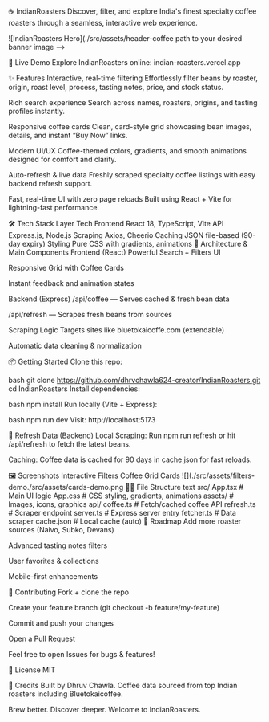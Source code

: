 ☕ IndianRoasters
Discover, filter, and explore India's finest specialty coffee roasters through a seamless, interactive web experience.

![IndianRoasters Hero](./src/assets/header-coffee path to your desired banner image -->

🚀 Live Demo
Explore IndianRoasters online: indian-roasters.vercel.app

✨ Features
Interactive, real-time filtering
Effortlessly filter beans by roaster, origin, roast level, process, tasting notes, price, and stock status.

Rich search experience
Search across names, roasters, origins, and tasting profiles instantly.

Responsive coffee cards
Clean, card-style grid showcasing bean images, details, and instant “Buy Now” links.

Modern UI/UX
Coffee-themed colors, gradients, and smooth animations designed for comfort and clarity.

Auto-refresh & live data
Freshly scraped specialty coffee listings with easy backend refresh support.

Fast, real-time UI with zero page reloads
Built using React + Vite for lightning-fast performance.

🛠️ Tech Stack
Layer	Tech
Frontend	React 18, TypeScript, Vite
API	Express.js, Node.js
Scraping	Axios, Cheerio
Caching	JSON file-based (90-day expiry)
Styling	Pure CSS with gradients, animations
🧩 Architecture & Main Components
Frontend (React)
Powerful Search + Filters UI

Responsive Grid with Coffee Cards

Instant feedback and animation states

Backend (Express)
/api/coffee — Serves cached & fresh bean data

/api/refresh — Scrapes fresh beans from sources

Scraping Logic
Targets sites like bluetokaicoffe.com (extendable)

Automatic data cleaning & normalization

📦 Getting Started
Clone this repo:

bash
git clone https://github.com/dhrvchawla624-creator/IndianRoasters.git
cd IndianRoasters
Install dependencies:

bash
npm install
Run locally (Vite + Express):

bash
npm run dev
Visit:
http://localhost:5173

🔄 Refresh Data (Backend)
Local Scraping:
Run npm run refresh or hit /api/refresh to fetch the latest beans.

Caching:
Coffee data is cached for 90 days in cache.json for fast reloads.

🖼️ Screenshots
Interactive Filters	Coffee Grid Cards
![](./src/assets/filters-demo./src/assets/cards-demo.png 👨‍💻 File Structure	
text
src/
  App.tsx          # Main UI logic
  App.css          # CSS styling, gradients, animations
  assets/          # Images, icons, graphics
api/
  coffee.ts        # Fetch/cached coffee API
  refresh.ts       # Scraper endpoint
server.ts          # Express server entry
fetcher.ts         # Data scraper
cache.json         # Local cache (auto)
🌱 Roadmap
 Add more roaster sources (Naivo, Subko, Devans)

 Advanced tasting notes filters

 User favorites & collections

 Mobile-first enhancements

🤝 Contributing
Fork + clone the repo

Create your feature branch (git checkout -b feature/my-feature)

Commit and push your changes

Open a Pull Request

Feel free to open Issues for bugs & features!

📄 License
MIT

🙏 Credits
Built by Dhruv Chawla.
Coffee data sourced from top Indian roasters including Bluetokaicoffee.

Brew better. Discover deeper. Welcome to IndianRoasters.
